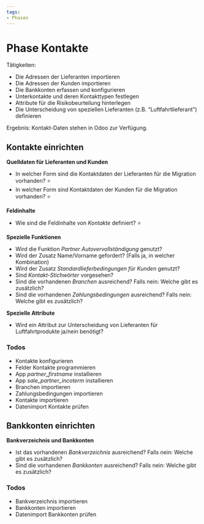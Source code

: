 ```yaml
---
tags:
- Phasen
---
```

# Phase Kontakte

Tätigkeiten:

* Die Adressen der Lieferanten importieren
* Die Adressen der Kunden importieren
* Die Bankkonten erfassen und konfigurieren
* Unterkontakte und deren Kontakttypen festlegen
* Attribute für die Risikobeurteilung hinterlegen
* Die Unterscheidung von speziellen Lieferanten (z.B. “Luftfahrtlieferant”) definieren

Ergebnis: Kontakt-Daten stehen in Odoo zur Verfügung.

## Kontakte einrichten
**Quelldaten für Lieferanten und Kunden**
- In welcher Form sind die Kontaktdaten der Lieferanten für die Migration vorhanden? ⭐
- In welcher Form sind Kontaktdaten der Kunden für die Migration vorhanden? ⭐

**Feldinhalte**
- Wie sind die Feldinhalte von *Kontakte* definiert? ⭐

**Spezielle Funktionen**
- Wird die Funktion *Partner Autovervollständigung* genutzt?
- Wird der Zusatz Name/Vorname gefordert? (Falls ja, in welcher Kombination)
- Wird der Zusatz *Standardlieferbedingungen für Kunden* genutzt?
- Sind *Kontakt-Stichwörter* vorgesehen?
- Sind die vorhandenen *Branchen* ausreichend? Falls nein: Welche gibt es zusätzlich?
- Sind die vorhandenen *Zahlungsbedingungen* ausreichend? Falls nein: Welche gibt es zusätzlich?

**Spezielle Attribute**
- Wird ein Attribut zur Unterscheidung von Lieferanten für Luftfahrtprodukte ja/nein benötigt?


### Todos

- Kontakte konfigurieren
- Felder Kontakte programmieren
- App *partner_firstname* installieren
- App *sale_partner_incoterm* installieren
- Branchen importieren
- Zahlungsbedingungen importieren
- Kontakte importieren
- Datenimport Kontakte prüfen

## Bankkonten einrichten

**Bankverzeichnis und Bankkonten**
- Ist das vorhandenen *Bankverzeichnis* ausreichend? Falls nein: Welche gibt es zusätzlich?
- Sind die vorhandenen *Bankkonten* ausreichend? Falls nein: Welche gibt es zusätzlich?

### Todos

- Bankverzeichnis importieren
- Bankkonten importieren
- Datenimport Bankkonten prüfen

